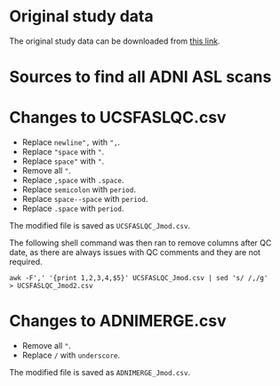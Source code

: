 # Original study data

The original study data can be downloaded from [this link](https://ida.loni.usc.edu/pages/access/studyData.jsp?project=ADNI).


# Sources to find all ADNI ASL scans


# Changes to UCSFASLQC.csv

- Replace <code>newline",</code> with <code>",</code>.
- Replace <code>"space</code> with <code>"</code>.
- Replace <code>space"</code> with <code>"</code>.
- Remove all <code>"</code>.
- Replace <code>,space</code> with <code>.space</code>.
- Replace <code>semicolon</code> with <code>period</code>.
- Replace <code>space--space</code> with <code>period</code>.
- Replace <code>.space</code> with <code>period</code>.

The modified file is saved as <code>UCSFASLQC_Jmod.csv</code>.

The following shell command was then ran to remove columns after QC date, as there are always issues with QC comments and they are not required.

<code>awk -F',' '{print $1,$2,$3,$4,$5}' UCSFASLQC_Jmod.csv | sed 's/ /,/g' > UCSFASLQC_Jmod2.csv</code>


# Changes to ADNIMERGE.csv

- Remove all <code>"</code>.
- Replace <code>/</code> with <code>underscore</code>.

The modified file is saved as <code>ADNIMERGE_Jmod.csv</code>.
